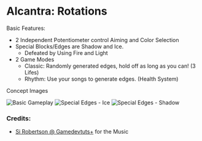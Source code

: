 # Alcantra: Rotations

Basic Features:

 * 2 Independent Potentiometer control Aiming and Color Selection
 * Special Blocks/Edges are Shadow and Ice.
   * Defeated by Using Fire and Light  
 * 2 Game Modes
   * Classic: Randomly generated edges, hold off as long as  you can! (3 Lifes)
   * Rhythm: Use your songs to generate edges. (Health System)
 
Concept Images

![Basic Gameplay](http://i.imgur.com/JuKwu8Q.png "Basic Gameplay")
![Special Edges - Ice](http://i.imgur.com/GvfZFWu.png "Special Edges - Ice")
![Special Edges - Shadow](http://i.imgur.com/TLobghO.png "Special Edges - Shadow")


### Credits:

 * [Si Robertson @ Gamedevtuts+](https://music.tutsplus.com/tutorials/shape-shooter-game-tutorial-music-production--audio-16939) for the Music
